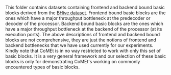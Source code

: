 This folder contains datasets containing frontend and backend bound basic blocks derived from the [BHive dataset](https://github.com/ithemal/bhive). 
Frontend bound basic blocks are the ones which have a major throughput bottleneck at the predecoder or decoder of the processor. 
Backend bound basic blocks are the ones which have a major throughput bottleneck at the backend of the processor (at its execution ports).
The above descriptions of frontend and backend bound blocks are not comprehensive, they are just the notions of frontend and backend bottlenecks that we have used currently for our experiments. 
Kindly note that CoMEt is in no way restricted to work with only this set of basic blocks. It is a very general framework and our selection of these basic blocks is only for demonstrating CoMEt's working on commonly encountered types of basic blocks. 

